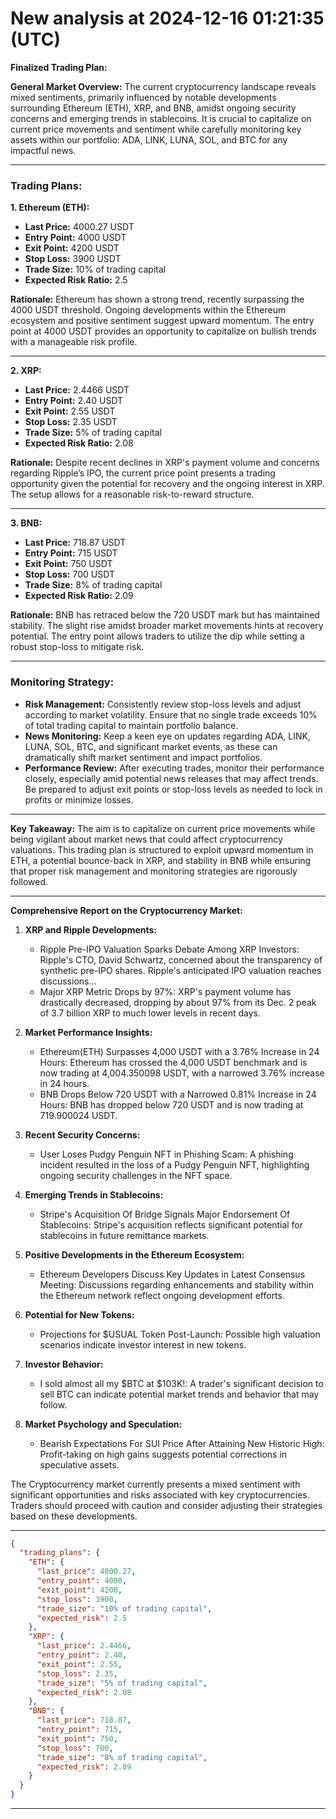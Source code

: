# New analysis at 2024-12-16 01:21:35 (UTC)

**Finalized Trading Plan:**

**General Market Overview:**
The current cryptocurrency landscape reveals mixed sentiments, primarily influenced by notable developments surrounding Ethereum (ETH), XRP, and BNB, amidst ongoing security concerns and emerging trends in stablecoins. It is crucial to capitalize on current price movements and sentiment while carefully monitoring key assets within our portfolio: ADA, LINK, LUNA, SOL, and BTC for any impactful news.

---

### Trading Plans:

**1. Ethereum (ETH):**
- **Last Price:** 4000.27 USDT
- **Entry Point:** 4000 USDT
- **Exit Point:** 4200 USDT
- **Stop Loss:** 3900 USDT
- **Trade Size:** 10% of trading capital
- **Expected Risk Ratio:** 2.5

**Rationale:** Ethereum has shown a strong trend, recently surpassing the 4000 USDT threshold. Ongoing developments within the Ethereum ecosystem and positive sentiment suggest upward momentum. The entry point at 4000 USDT provides an opportunity to capitalize on bullish trends with a manageable risk profile.

---

**2. XRP:**
- **Last Price:** 2.4466 USDT
- **Entry Point:** 2.40 USDT
- **Exit Point:** 2.55 USDT
- **Stop Loss:** 2.35 USDT
- **Trade Size:** 5% of trading capital
- **Expected Risk Ratio:** 2.08

**Rationale:** Despite recent declines in XRP's payment volume and concerns regarding Ripple’s IPO, the current price point presents a trading opportunity given the potential for recovery and the ongoing interest in XRP. The setup allows for a reasonable risk-to-reward structure.

---

**3. BNB:**
- **Last Price:** 718.87 USDT
- **Entry Point:** 715 USDT
- **Exit Point:** 750 USDT
- **Stop Loss:** 700 USDT
- **Trade Size:** 8% of trading capital
- **Expected Risk Ratio:** 2.09

**Rationale:** BNB has retraced below the 720 USDT mark but has maintained stability. The slight rise amidst broader market movements hints at recovery potential. The entry point allows traders to utilize the dip while setting a robust stop-loss to mitigate risk.

---

### Monitoring Strategy:
- **Risk Management:** Consistently review stop-loss levels and adjust according to market volatility. Ensure that no single trade exceeds 10% of total trading capital to maintain portfolio balance.
- **News Monitoring:** Keep a keen eye on updates regarding ADA, LINK, LUNA, SOL, BTC, and significant market events, as these can dramatically shift market sentiment and impact portfolios.
- **Performance Review:** After executing trades, monitor their performance closely, especially amid potential news releases that may affect trends. Be prepared to adjust exit points or stop-loss levels as needed to lock in profits or minimize losses.

---

**Key Takeaway:** The aim is to capitalize on current price movements while being vigilant about market news that could affect cryptocurrency valuations. This trading plan is structured to exploit upward momentum in ETH, a potential bounce-back in XRP, and stability in BNB while ensuring that proper risk management and monitoring strategies are rigorously followed.
___

**Comprehensive Report on the Cryptocurrency Market:**

1. **XRP and Ripple Developments:**
   - Ripple Pre-IPO Valuation Sparks Debate Among XRP Investors: Ripple's CTO, David Schwartz, concerned about the transparency of synthetic pre-IPO shares. Ripple's anticipated IPO valuation reaches discussions...
   - Major XRP Metric Drops by 97%: XRP's payment volume has drastically decreased, dropping by about 97% from its Dec. 2 peak of 3.7 billion XRP to much lower levels in recent days.

2. **Market Performance Insights:**
   - Ethereum(ETH) Surpasses 4,000 USDT with a 3.76% Increase in 24 Hours: Ethereum has crossed the 4,000 USDT benchmark and is now trading at 4,004.350098 USDT, with a narrowed 3.76% increase in 24 hours.
   - BNB Drops Below 720 USDT with a Narrowed 0.81% Increase in 24 Hours: BNB has dropped below 720 USDT and is now trading at 719.900024 USDT.

3. **Recent Security Concerns:**
   - User Loses Pudgy Penguin NFT in Phishing Scam: A phishing incident resulted in the loss of a Pudgy Penguin NFT, highlighting ongoing security challenges in the NFT space.

4. **Emerging Trends in Stablecoins:**
   - Stripe's Acquisition Of Bridge Signals Major Endorsement Of Stablecoins: Stripe's acquisition reflects significant potential for stablecoins in future remittance markets.

5. **Positive Developments in the Ethereum Ecosystem:**
   - Ethereum Developers Discuss Key Updates in Latest Consensus Meeting: Discussions regarding enhancements and stability within the Ethereum network reflect ongoing development efforts.

6. **Potential for New Tokens:**
   - Projections for $USUAL Token Post-Launch: Possible high valuation scenarios indicate investor interest in new tokens.

7. **Investor Behavior:**
   - I sold almost all my $BTC at $103K!: A trader's significant decision to sell BTC can indicate potential market trends and behavior that may follow.

8. **Market Psychology and Speculation:**
   - Bearish Expectations For SUI Price After Attaining New Historic High: Profit-taking on high gains suggests potential corrections in speculative assets.

The Cryptocurrency market currently presents a mixed sentiment with significant opportunities and risks associated with key cryptocurrencies. Traders should proceed with caution and consider adjusting their strategies based on these developments.
___

```json
{
  "trading_plans": {
    "ETH": {
      "last_price": 4000.27,
      "entry_point": 4000,
      "exit_point": 4200,
      "stop_loss": 3900,
      "trade_size": "10% of trading capital",
      "expected_risk": 2.5
    },
    "XRP": {
      "last_price": 2.4466,
      "entry_point": 2.40,
      "exit_point": 2.55,
      "stop_loss": 2.35,
      "trade_size": "5% of trading capital",
      "expected_risk": 2.08
    },
    "BNB": {
      "last_price": 718.87,
      "entry_point": 715,
      "exit_point": 750,
      "stop_loss": 700,
      "trade_size": "8% of trading capital",
      "expected_risk": 2.09
    }
  }
}
```
___


